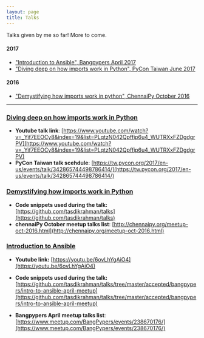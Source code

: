 ```yaml
---
layout: page
title: Talks
---
```


<link rel="stylesheet" href="https://maxcdn.bootstrapcdn.com/font-awesome/4.5.0/css/font-awesome.min.css">

Talks given by me so far! More to come.

<!--## <a name="index"/>Index-->

#### 2017

- ["Introduction to Ansible", Bangpypers April 2017](#introduction-to-ansible-bangpypers-april)
- ["Diving deep on how imports work in Python", PyCon Taiwan June 2017](#pycontaiwan-deep-dive-imports)

#### 2016

- ["Demystifying how imports work in python", ChennaiPy October 2016](#how-imports-word-chennaipy)

***

### <a name="#pycontaiwan-deep-dive-imports"/>[Diving deep on how imports work in Python](https://speakerdeck.com/tasdikrahman/diving-deep-on-how-imports-work-in-python)

<script async class="speakerdeck-embed" data-id="cf622908ec8641ef88ab5c775592812a" data-ratio="1.33333333333333" src="//speakerdeck.com/assets/embed.js"></script>

- **Youtube talk link**: [https://www.youtube.com/watch?v=_Yif7EEOCy8&index=19&list=PLqtzN042Qpffip6u4_WUTRXxFZDgdgrPV](https://www.youtube.com/watch?v=_Yif7EEOCy8&index=19&list=PLqtzN042Qpffip6u4_WUTRXxFZDgdgrPV)
- **PyCon Taiwan talk scehdule**: [https://tw.pycon.org/2017/en-us/events/talk/342865744498786414/](https://tw.pycon.org/2017/en-us/events/talk/342865744498786414/)

### <a name="how-imports-word-chennaipy"/>[Demystifying how imports work in Python](http://http://speakerdeck.com/tasdikrahman/demystifying-how-imports-work-in-python/)

<script async class="speakerdeck-embed" data-id="df1b0dd2c89b44678015f3565c876881" data-ratio="1.33333333333333" src="//speakerdeck.com/assets/embed.js"></script>


- **Code snippets used during the talk:** [https://github.com/tasdikrahman/talks](https://github.com/tasdikrahman/talks)
- **chennaiPy October meetup talks list**: [http://chennaipy.org/meetup-oct-2016.html](http://chennaipy.org/meetup-oct-2016.html)

### <a name="introduction-to-ansible-bangpypers-april"/>[Introduction to Ansible](https://speakerdeck.com/tasdikrahman/introduction-to-ansible)

<script async class="speakerdeck-embed" data-id="dacfbe2fca344ffda3b93a5abcd155c7" data-ratio="1.33159947984395" src="//speakerdeck.com/assets/embed.js"></script>

- **Youtube link:** [https://youtu.be/6ovLhYgAiO4](https://youtu.be/6ovLhYgAiO4)

- **Code snippets used during the talk:** [https://github.com/tasdikrahman/talks/tree/master/accepted/bangpypers/intro-to-ansible-april-meetup](https://github.com/tasdikrahman/talks/tree/master/accepted/bangpypers/intro-to-ansible-april-meetup)

- **Bangpypers April meetup talks list**: [https://www.meetup.com/BangPypers/events/238670176/](https://www.meetup.com/BangPypers/events/238670176/)

